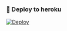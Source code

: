 ### 🚀 Deploy to heroku
[![Deploy](https://www.herokucdn.com/deploy/button.svg)](https://heroku.com/deploy?template=https://github.com/ZamannIsmiyev/ASOyashgame)
